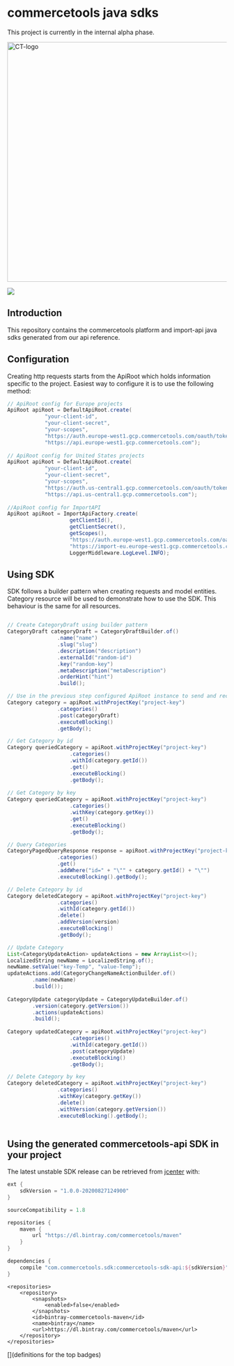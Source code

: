 # commercetools java sdks

This project is currently in the internal alpha phase.

<img src="http://dev.commercetools.com/assets/img/CT-logo.svg" width="550px" alt="CT-logo"></img>

[![][travis img]][travis]

## Introduction

This repository contains the commercetools platform and import-api java sdks generated from our api reference.

## Configuration

Creating http requests starts from the ApiRoot which  holds information specific to the project. Easiest way to configure it is to use the following method:

```java
// ApiRoot config for Europe projects
ApiRoot apiRoot = DefaultApiRoot.create(
            "your-client-id",
            "your-client-secret",
            "your-scopes",
            "https://auth.europe-west1.gcp.commercetools.com/oauth/token",
            "https://api.europe-west1.gcp.commercetools.com");
            
// ApiRoot config for United States projects
ApiRoot apiRoot = DefaultApiRoot.create(
            "your-client-id",
            "your-client-secret",
            "your-scopes",
            "https://auth.us-central1.gcp.commercetools.com/oauth/token",
            "https://api.us-central1.gcp.commercetools.com");
            
//ApiRoot config for ImportAPI
ApiRoot apiRoot = ImportApiFactory.create(
                    getClientId(),
                    getClientSecret(),
                    getScopes(),
                    "https://auth.europe-west1.gcp.commercetools.com/oauth/token",
                    "https://import-eu.europe-west1.gcp.commercetools.com",
                    LoggerMiddleware.LogLevel.INFO);

```

## Using SDK

SDK follows a builder pattern when creating requests and model entities. Category resource will be used to demonstrate how to use the SDK. This behaviour is the same for all resources.

```java

// Create CategoryDraft using builder pattern
CategoryDraft categoryDraft = CategoryDraftBuilder.of()
                .name("name")
                .slug("slug")
                .description("description")
                .externalId("random-id")
                .key("random-key")
                .metaDescription("metaDescription")
                .orderHint("hint")
                .build();

// Use in the previous step configured ApiRoot instance to send and receive a newly created Category
Category category = apiRoot.withProjectKey("project-key")
                .categories()
                .post(categoryDraft)
                .executeBlocking()
                .getBody();

// Get Category by id
Category queriedCategory = apiRoot.withProjectKey("project-key")
                    .categories()
                    .withId(category.getId())
                    .get()
                    .executeBlocking()
                    .getBody();
                    
// Get Category by key
Category queriedCategory = apiRoot.withProjectKey("project-key")
                    .categories()
                    .withKey(category.getKey())
                    .get()
                    .executeBlocking()
                    .getBody();

// Query Categories
CategoryPagedQueryResponse response = apiRoot.withProjectKey("project-key")
                .categories()
                .get()
                .addWhere("id=" + "\"" + category.getId() + "\"")
                .executeBlocking().getBody();

// Delete Category by id
Category deletedCategory = apiRoot.withProjectKey("project-key")
                .categories()
                .withId(category.getId())
                .delete()
                .addVersion(version)
                .executeBlocking()
                .getBody();

// Update Category
List<CategoryUpdateAction> updateActions = new ArrayList<>();
LocalizedString newName = LocalizedString.of();
newName.setValue("key-Temp", "value-Temp");
updateActions.add(CategoryChangeNameActionBuilder.of()
        .name(newName)
        .build());
        
CategoryUpdate categoryUpdate = CategoryUpdateBuilder.of()
        .version(category.getVersion())
        .actions(updateActions)
        .build();
        
Category updatedCategory = apiRoot.withProjectKey("project-key")
                    .categories()
                    .withId(category.getId())
                    .post(categoryUpdate)
                    .executeBlocking()
                    .getBody();

// Delete Category by key
Category deletedCategory = apiRoot.withProjectKey("project-key")
                .categories()
                .withKey(category.getKey())
                .delete()
                .withVersion(category.getVersion())
                .executeBlocking().getBody();
                
```
                
## Using the generated commercetools-api SDK in your project

The latest unstable SDK release can be retrieved from [jcenter](https://bintray.com/commercetools/maven/commercetools-java-sdks) with:

```gradle
ext {
    sdkVersion = "1.0.0-20200827124900"
}

sourceCompatibility = 1.8

repositories {
    maven {
        url "https://dl.bintray.com/commercetools/maven"
    }
}

dependencies {
    compile "com.commercetools.sdk:commercetools-sdk-api:${sdkVersion}"
}
```
```maven
<repositories>
    <repository>
        <snapshots>
            <enabled>false</enabled>
        </snapshots>
        <id>bintray-commercetools-maven</id>
        <name>bintray</name>
        <url>https://dl.bintray.com/commercetools/maven</url>
    </repository>
</repositories>
```


[](definitions for the top badges)

[travis]:https://travis-ci.com/commercetools/commercetools-sdk-java-v2?branch=master
[travis img]:https://api.travis-ci.com/commercetools/commercetools-sdk-java-v2.svg?branch=master

